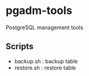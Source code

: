 # pgadm-tools

PostgreSQL management tools

## Scripts
- backup.sh : backup table
- restore.sh : restore table
